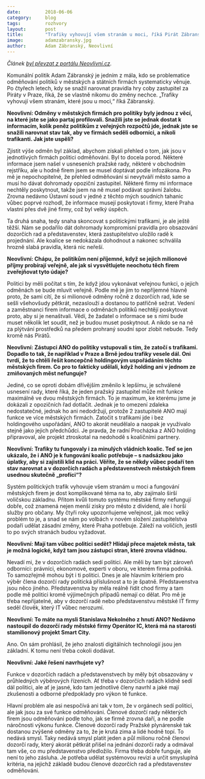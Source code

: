 ```yaml
---
date:         2018-06-06
category:     blog
tags:         rozhvory
layout:       post
title:        "Trafiky vyhovují všem stranám u moci, říká Pirát Zábranský" 
image:        adamzabransky.jpg
author:       Adam Zábranský, Neovlivní
---
```


*Článek [byl převzat z portálu Neovlivní.cz](https://Neovlivni.cz/trafiky-vyhovuji-vsem-stranam-u-moci-rika-pirat-zabransky/).*

Komunální politik Adam Zábranský je jedním z mála, kdo se problematice odměňování politiků v městských a státních firmách systematicky věnuje. Po čtyřech letech, kdy se snažil narovnat pravidla hry coby zastupitel za Piráty v Praze, říká, že se vlastně nikomu do změny nechce. „Trafiky vyhovují všem stranám, které jsou u moci,“ říká Zábranský.

**Neovlivní: Odměny v městských firmách pro politiky byly jednou z věcí, na které jste se jako partaj profilovali. Snažili jste se jednak dostat k informacím, kolik peněz politikům z veřejných rozpočtů jde, jednak jste se snažili narovnat stav tak, aby ve firmách seděli odborníci, a nikoli trafikanti. Jak jste uspěli?**

Zjistit výše odměn byl základ, abychom získali přehled o tom, jak jsou v jednotlivých firmách politici odměňováni. Byl to docela porod. Některé informace jsem našel v usneseních pražské rady, některé v obchodním rejstříku, ale u hodně firem jsem se musel doptávat podle infozákona. Pro mě je nepochopitelné, že přehled odměňování si nevytváří město samo a musí ho dávat dohromady opoziční zastupitel. Některé firmy mi informace nechtěly poskytnout, takže jsem na ně musel podávat správní žalobu. Zrovna nedávno Ústavní soud v jedné z těchto mých soudních tahanic vůbec poprvé rozhodl, že informace musejí poskytovat i firmy, které Praha vlastní přes dvě jiné firmy, což byl velký úspěch.

Ta druhá snaha, tedy snaha skoncovat s politickými trafikami, je ale ještě těžší. Nám se podařilo dát dohromady kompromisní pravidla pro obsazování dozorčích rad a představenstev, která zastupitelstvo uložilo radě k projednání. Ale koalice se nedokázala dohodnout a nakonec schválila hrozně slabá pravidla, která nic neřeší.

**Neovlivní: Chápu, že politikům není příjemné, když se jejich milionové příjmy probírají veřejně, ale jak si vysvětlujete neochotu těch firem zveřejňovat tyto údaje?**

Politici by měli počítat s tím, že když jdou vykonávat veřejnou funkci, o jejich odměnách se bude mluvit veřejně. Podle mě je jim to nepříjemné hlavně proto, že sami cítí, že si milionové odměny ročně z dozorčích rad, kde se sešli všehovšudy pětkrát, nezaslouží a dostanou to patřičně sežrat. Vedení a zaměstnanci firem informace o odměnách politiků nechtějí poskytovat proto, aby si je nenaštvali. Vědí, že žadatel o informace se s nimi bude muset několik let soudit, než je budou muset poskytnout. A nikdo se na ně za plýtvání prostředků na předem prohraný soudní spor zlobit nebude. Tedy kromě nás Pirátů.

**Neovlivní: Zástupci ANO do politiky vstupovali s tím, že zatočí s trafikami. Dopadlo to tak, že například v Praze a Brně jedou trafiky vesele dál. Oni tvrdí, že to chtěli řešit koncepčně holdingovým uspořádáním těchto městských firem. Co pro to fakticky udělali, když holding ani v jednom ze zmiňovaných měst nefunguje?**

Jediné, co se oproti dobám dřívějším změnilo k lepšímu, je schválené usnesení rady, které říká, že jeden pražský zastupitel může mít funkce maximálně ve dvou městských firmách. To je maximum, ke kterému jsme je dokázali z opozičních řad dotlačit. Jednak je to omezení zdaleka nedostatečné, jednak ho ani nedodržují, protože 2 zastupitelé ANO mají funkce ve více městských firmách. Zatočit s trafikami jde i bez holdingového uspořádání, ANO to akorát neudělalo a naopak je využívalo stejně jako jejich předchůdci. Je pravda, že radní Procházka z ANO holding připravoval, ale projekt ztroskotal na nedohodě s koaličními partnery.

**Neovlivní: Trafiky tu fungovaly i za minulých vládních koalic. Teď se jen ukázalo, že i ANO je k fungování koalic potřebuje – s nadsázkou jako úplatky, aby si zajistili klid na práci. Věříte, že se někdy vůbec podaří ten stav narovnat a v dozorčích radách a představenstvech městských firem usednou skutečně „profíci“?**

Systém politických trafik vyhovuje všem stranám u moci a fungování městských firem je dost komplikované téma na to, aby zajímalo širší voličskou základnu. Přitom kvůli tomuto systému městské firmy nefungují dobře, což znamená nejen menší zisky pro město z dividend, ale i horší služby pro občany. My čtyři roky upozorňujeme veřejnost, jak moc velký problém to je, a snad se nám po volbách v novém složení zastupitelstva podaří udělat zásadní změny, které Praha potřebuje. Záleží na voličích, jestli to po svých stranách budou vyžadovat.

**Neovlivní: Mají tam vůbec politici sedět? Hlídají přece majetek města, tak je možná logické, když tam jsou zástupci stran, které zrovna vládnou.**

Nevadí mi, že v dozorčích radách sedí politici. Ale měli by tam být zároveň odborníci: právníci, ekonomové, experti v oboru, ve kterém firma podniká. To samozřejmě mohou být i ti politici. Dnes je ale hlavním kritériem pro výběr člena dozorčí rady politická příslušnost a to je špatně. Představenstva jsou něco jiného. Představenstva by měla reálně řídit chod firmy a tam podle mě politici kromě výjimečných případů nemají co dělat. Pro mě je třeba nepřijatelné, aby v dozorčí radě nebo představenstvu městské IT firmy seděl člověk, který IT vůbec nerozumí.

**Neovlivní: To máte na mysli Stanislava Nekolného z hnutí ANO? Nedávno nastoupil do dozorčí rady městské firmy Operátor IC, která má na starosti stamilionový projekt Smart City.**

Ano. On sám prohlásil, že jeho znalosti digitálních technologií jsou jen základní. K tomu není třeba cokoli dodávat.

**Neovlivní: Jaké řešení navrhujete vy?**

Funkce v dozorčích radách a představenstvech by měly být obsazovány v průhledných výběrových řízeních. Ať třeba v dozorčích radách klidně sedí dál politici, ale ať je jasné, kdo tam jednotlivé členy navrhl a jaké mají zkušenosti a odborné předpoklady pro výkon té funkce.

Hlavní problém ale asi nespočívá ani tak v tom, že v orgánech sedí politici, ale jak jsou za své funkce odměňováni. Členové dozorčí rady některých firem jsou odměňováni podle toho, jak se firmě zrovna daří, a ne podle náročnosti výkonu funkce. Členové dozorčí rady Pražské plynárenské tak dostanou zvýšené odměny za to, že je krutá zima a lidé hodně topí. To nedává smysl. Taky nedává smysl platit jeden a půl milionu ročně členovi dozorčí rady, který akorát pětkrát přišel na jednání dozorčí rady a odmával tam vše, co mu představenstvo předložilo. Firma třeba dobře funguje, ale není to jeho zásluha. Je potřeba udělat systémovou revizi a určit smysluplná kritéria, na jejichž základě budou členové dozorčích rad a představenstev odměňováni.
